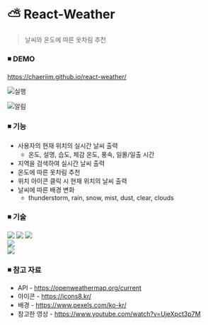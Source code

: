 # ⛅️ React-Weather
> 날씨와 온도에 따른 옷차림 추천

### ◾️ DEMO
https://chaeriim.github.io/react-weather/

![실행](https://github.com/chaeriIM/react-weather/assets/51882233/8b9e4163-4e52-4de0-8e99-c7a08ab4943f)

![알림](https://github.com/chaeriIM/react-weather/assets/51882233/14f30f2d-fef9-4d5c-bdfe-60b797e03e60)

### ◾️ 기능
- 사용자의 현재 위치의 실시간 날씨 출력
  - 온도, 설명, 습도, 체감 온도, 풍속, 일몰/일출 시간
- 지역을 검색하여 실시간 날씨 출력
- 온도에 따른 옷차림 추천
- 위치 아이콘 클릭 시 현재 위치의 날씨 출력
- 날씨에 따른 배경 변화
  - thunderstorm, rain, snow, mist, dust, clear, clouds



### ◾️ 기술
<img src="https://img.shields.io/badge/html5-E34F26?style=for-the-badge&logo=html5&logoColor=white"> <img src="https://img.shields.io/badge/css-1572B6?style=for-the-badge&logo=css3&logoColor=white"> <img src="https://img.shields.io/badge/javascript-F7DF1E?style=for-the-badge&logo=javascript&logoColor=black"> 
<br>
<img src="https://img.shields.io/badge/react-61DAFB?style=for-the-badge&logo=react&logoColor=black">
<br>
<img src="https://img.shields.io/badge/visual studio code-007ACC?style=for-the-badge&logo=VisualStudioCode&logoColor=white">


### ◾️ 참고 자료
- API - https://openweathermap.org/current
- 아이콘 - https://icons8.kr/
- 배경 - https://www.pexels.com/ko-kr/
- 참고한 영상 - https://www.youtube.com/watch?v=UjeXpct3p7M
